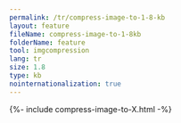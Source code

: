 ```yaml
---
permalink: /tr/compress-image-to-1-8-kb
layout: feature
fileName: compress-image-to-1-8kb
folderName: feature
tool: imgcompression
lang: tr
size: 1.8
type: kb
nointernationalization: true
---
```

{%- include compress-image-to-X.html -%}
      